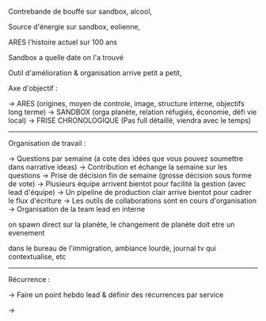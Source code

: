 


Contrebande de bouffe sur sandbox, alcool,




Source d'énergie sur sandbox, eolienne, 


ARES l'histoire actuel sur 100 ans

Sandbox a quelle date on l'a trouvé 









Outil d'amélioration & organisation arrive petit a petit, 

Axe d'objectif : 

-> ARES (origines, moyen de controle, image, structure interne, objectifs long terme)
-> SANDBOX (orga planète, relation réfugiés, économie, défi vie local)
-> FRISE CHRONOLOGIQUE (Pas full détaillé, viendra avec le temps)

----------------------------------------------------------------------------------------------------------------------------------------------------

Organisation de travail : 

-> Questions par semaine (a cote des idées que vous pouvez soumettre dans narrative ideas)
-> Contribution et échange la semaine sur les questions 
-> Prise de décision fin de semaine (grosse décision sous forme de vote) 
-> Plusieurs équipe arrivent bientot pour facilité la gestion (avec lead d'équipe)
-> Un pipeline de production clair arrive bientot pour cadrer le flux d'écriture 
-> Les outils de collaborations sont en cours d'organisation
-> Organisation de la team lead en interne 










on spawn direct sur la planète, le changement de planète doit etre un evenement

dans le bureau de l'immigration, ambiance lourde, journal tv qui contextualise, etc





------------------------------------------------------------------------


Récurrence : 

-> Faire un point hebdo lead & définir des récurrences par service 

-> 